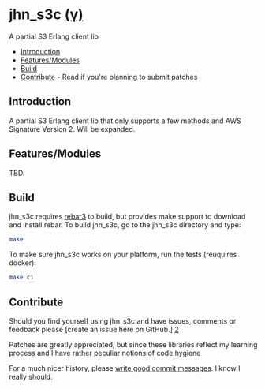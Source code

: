 jhn_s3c [(γ)][5]
==========

A partial S3 Erlang client lib

  * [Introduction](#introduction)
  * [Features/Modules](#features)
  * [Build](#build)
  * [Contribute](#contribute) - Read if you're planning to submit patches

<a name='introduction'>

Introduction
------------

A partial S3 Erlang client lib that only supports a few methods and
AWS Signature Version 2. Will be expanded.

<a name='behaviours'>

<a name='features'>

Features/Modules
--------

TBD.

<a name='build'>

Build
-----

jhn_s3c requires [rebar3][1] to build, but provides make support to download
and install rebar. To build jhn_s3c, go to the jhn_s3c directory and type:

```sh
make
```

To make sure jhn_s3c works on your platform, run the tests (reuquires docker):

```sh
make ci
```

<a name='contribute'>

Contribute
----------

Should you find yourself using jhn_s3c and have issues, comments or
feedback please [create an issue here on GitHub.] [2]

Patches are greatly appreciated, but since these libraries reflect my
learning process and I have rather peculiar notions of code hygiene

For a much nicer history, please [write good commit messages][4].
I know I really should.

  [1]: https://github.com/erlang/rebar3
       "Rebar3 - A build tool for Erlang"
  [2]: http://github.com/JanHenryNystrom/jhn_s3c/issues
       "jhn_s3c issues"
  [4]: http://github.com/erlang/otp/wiki/Writing-good-commit-messages
       "Erlang/OTP commit messages"
  [5]: http://en.wikipedia.org/wiki/Software_release_life_cycle
       "Software release life cycle"

